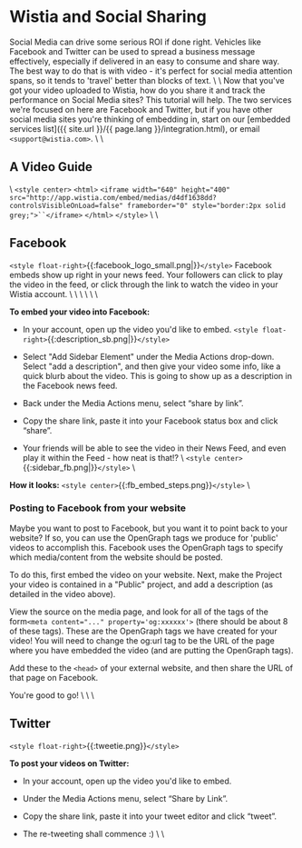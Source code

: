# Wistia and Social Sharing

Social Media can drive some serious ROI if done right.  Vehicles like Facebook and Twitter can be used to spread a business message effectively, especially if delivered in an easy to consume and share way.  The best way to do that is with video - it's perfect for social media attention spans, so it tends to 'travel' better than blocks of text.
\\
\\
Now that you've got your video uploaded to Wistia, how do you share it and track the performance on Social Media sites?  This tutorial will help.  The two services we're focused on here are Facebook and Twitter, but if you have other social media sites you're thinking of embedding in, start on our [embedded services list]({{ site.url }}/{{ page.lang }}/integration.html), or email `<support@wistia.com>`.
\\
\\
## A Video Guide

\\
`<style center>`
`<html>`
`<iframe width="640" height="400" src="http://app.wistia.com/embed/medias/d4df1638dd?controlsVisibleOnLoad=false" frameborder="0" style="border:2px solid grey;">``</iframe>`
`</html>`
`</style>`
\\
\\
## Facebook

`<style float-right>`{{:facebook_logo_small.png|}}`</style>`
Facebook embeds show up right in your news feed.  Your followers can click to play the video in the feed, or click through the link to watch the video in your Wistia account.
\\
\\
\\
\\
\\
\\

**To embed your video into Facebook:**


*  In your account, open up the video you'd like to embed.
`<style float-right>`{{:description_sb.png|}}`</style>`

*  Select "Add Sidebar Element" under the Media Actions drop-down.  Select "add a description", and then give your video some info, like a quick blurb about the video.  This is going to show up as a description in the Facebook news feed.

*  Back under the Media Actions menu, select “share by link”.

*  Copy the share link, paste it into your Facebook status box and click “share”.

*  Your friends will be able to see the video in their News Feed, and even play it within the Feed - how neat is that!?
\\
`<style center>`{{:sidebar_fb.png|}}`</style>`
\\

**How it looks:**
`<style center>`{{:fb_embed_steps.png}}`</style>`
\\
### Posting to Facebook from your website

Maybe you want to post to Facebook, but you want it to point back to your website?  If so, you can use the OpenGraph tags we produce for 'public' videos to accomplish this. Facebook uses the OpenGraph tags to specify which media/content from the website should be posted.

To do this, first embed the video on your website.  Next, make the Project your video is contained in a "Public" project, and add a description (as detailed in the video above).

View the source on the media page, and look for all of the tags of the form`<meta content="..." property='og:xxxxxx'>` (there should be about 8 of these tags). These are the OpenGraph tags we have created for your video! You will need to change the og:url tag to be the URL of the page where you have embedded the video (and are putting the OpenGraph tags).

Add these to the `<head>` of your external website, and then share the URL of that page on Facebook.

You're good to go!
\\
\\
\\


## Twitter

`<style float-right>`{{:tweetie.png}}`</style>`

**To post your videos on Twitter:**

*  In your account, open up the video you'd like to embed.

*  Under the Media Actions menu, select “Share by Link”.

*  Copy the share link, paste it into your tweet editor and click “tweet”.

*  The re-tweeting shall commence :)
\\
\\

